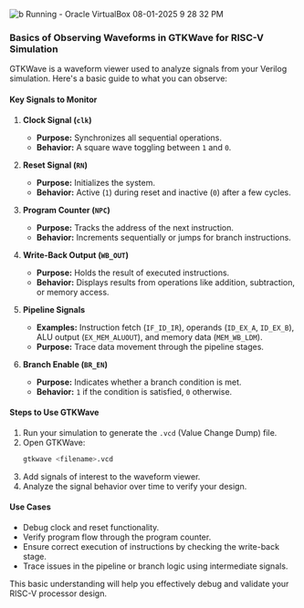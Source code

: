 ![b  Running  - Oracle VirtualBox 08-01-2025 9 28 32 PM](https://github.com/user-attachments/assets/108b5b0c-a1f7-4bc5-93d2-ba1130cbfb70)
### Basics of Observing Waveforms in GTKWave for RISC-V Simulation

GTKWave is a waveform viewer used to analyze signals from your Verilog simulation. Here's a basic guide to what you can observe:

#### Key Signals to Monitor

1. **Clock Signal (`clk`)**
   - **Purpose:** Synchronizes all sequential operations.
   - **Behavior:** A square wave toggling between `1` and `0`.

2. **Reset Signal (`RN`)**
   - **Purpose:** Initializes the system.
   - **Behavior:** Active (`1`) during reset and inactive (`0`) after a few cycles.

3. **Program Counter (`NPC`)**
   - **Purpose:** Tracks the address of the next instruction.
   - **Behavior:** Increments sequentially or jumps for branch instructions.

4. **Write-Back Output (`WB_OUT`)**
   - **Purpose:** Holds the result of executed instructions.
   - **Behavior:** Displays results from operations like addition, subtraction, or memory access.

5. **Pipeline Signals**
   - **Examples:** Instruction fetch (`IF_ID_IR`), operands (`ID_EX_A`, `ID_EX_B`), ALU output (`EX_MEM_ALUOUT`), and memory data (`MEM_WB_LDM`).
   - **Purpose:** Trace data movement through the pipeline stages.

6. **Branch Enable (`BR_EN`)**
   - **Purpose:** Indicates whether a branch condition is met.
   - **Behavior:** `1` if the condition is satisfied, `0` otherwise.

#### Steps to Use GTKWave

1. Run your simulation to generate the `.vcd` (Value Change Dump) file.
2. Open GTKWave:
   ```bash
   gtkwave <filename>.vcd
   ```
3. Add signals of interest to the waveform viewer.
4. Analyze the signal behavior over time to verify your design.

#### Use Cases

- Debug clock and reset functionality.
- Verify program flow through the program counter.
- Ensure correct execution of instructions by checking the write-back stage.
- Trace issues in the pipeline or branch logic using intermediate signals.

This basic understanding will help you effectively debug and validate your RISC-V processor design.

